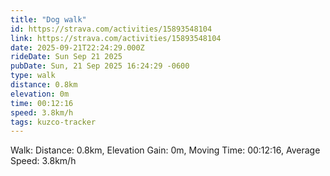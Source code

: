 ```yaml
---
title: "Dog walk"
id: https://strava.com/activities/15893548104
link: https://strava.com/activities/15893548104
date: 2025-09-21T22:24:29.000Z
rideDate: Sun Sep 21 2025
pubDate: Sun, 21 Sep 2025 16:24:29 -0600
type: walk
distance: 0.8km
elevation: 0m
time: 00:12:16
speed: 3.8km/h
tags: kuzco-tracker
---
```

Walk: Distance: 0.8km, Elevation Gain: 0m, Moving Time: 00:12:16, Average Speed: 3.8km/h